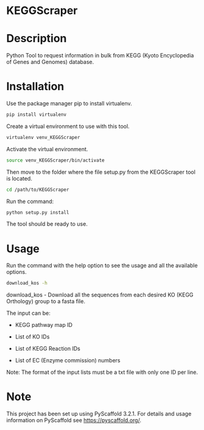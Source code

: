 KEGGScraper
===========

Description
===========

Python Tool to request information in bulk from KEGG (Kyoto Encyclopedia of Genes and Genomes) database.

Installation 
============

Use the package manager pip to install virtualenv.

```bash
pip install virtualenv
```

Create a virtual environment to use with this tool.

```bash
virtualenv venv_KEGGScraper
```

Activate the virtual environment.

```bash
source venv_KEGGScraper/bin/activate
```

Then move to the folder where the file setup.py from the KEGGScraper tool is located.

```bash
cd /path/to/KEGGScraper
```

Run the command:

```bash
python setup.py install 
```

The tool should be ready to use.

Usage
=====

Run the command with the help option to see the usage and all the available options.

```bash 
download_kos -h
```

download_kos - Download all the sequences from each desired KO (KEGG Orthology) group to a fasta file.

The input can be:

- KEGG pathway map ID

- List of KO IDs

- List of KEGG Reaction IDs

- List of EC (Enzyme commission) numbers

Note: The format of the input lists must be a txt file with only one ID per line.


Note
====

This project has been set up using PyScaffold 3.2.1. For details and usage
information on PyScaffold see https://pyscaffold.org/.
